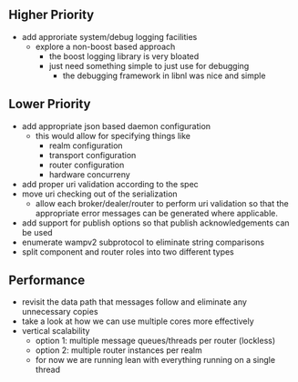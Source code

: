 ## Higher Priority
- add approriate system/debug logging facilities
    - explore a non-boost based approach
        - the boost logging library is very bloated
        - just need something simple to just use for debugging
            - the debugging framework in libnl was nice and simple

## Lower Priority
- add appropriate json based daemon configuration
    - this would allow for specifying things like
        - realm configuration
        - transport configuration
        - router configuration
        - hardware concurreny
- add proper uri validation according to the spec
- move uri checking out of the serialization
    - allow each broker/dealer/router to perform uri validation so that the appropriate error messages can be generated where applicable.
- add support for publish options so that publish acknowledgements can be used
- enumerate wampv2 subprotocol to eliminate string comparisons
- split component and router roles into two different types

## Performance
- revisit the data path that messages follow and eliminate any unnecessary copies
- take a look at how we can use multiple cores more effectively
- vertical scalability
    - option 1: multiple message queues/threads per router (lockless)
    - option 2: multiple router instances per realm
    - for now we are running lean with everything running on a single thread
